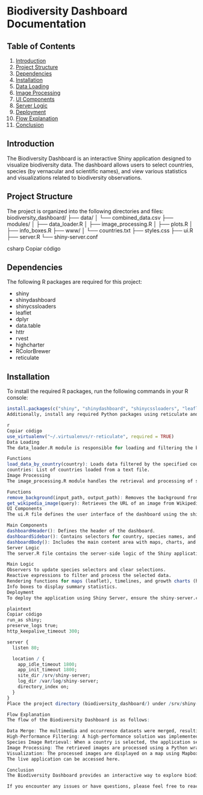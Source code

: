 # Biodiversity Dashboard Documentation

## Table of Contents
1. [Introduction](#introduction)
2. [Project Structure](#project-structure)
3. [Dependencies](#dependencies)
4. [Installation](#installation)
5. [Data Loading](#data-loading)
6. [Image Processing](#image-processing)
7. [UI Components](#ui-components)
8. [Server Logic](#server-logic)
9. [Deployment](#deployment)
10. [Flow Explanation](#flow-explanation)
11. [Conclusion](#conclusion)

## Introduction
The Biodiversity Dashboard is an interactive Shiny application designed to visualize biodiversity data. The dashboard allows users to select countries, species (by vernacular and scientific names), and view various statistics and visualizations related to biodiversity observations.

## Project Structure
The project is organized into the following directories and files:
biodiversity_dashboard/
├── data/
│ └── combined_data.csv
├── modules/
│ ├── data_loader.R
│ ├── image_processing.R
│ ├── plots.R
│ ├── info_boxes.R
├── www/
│ └── countries.txt
├── styles.css
├── ui.R
├── server.R
└── shiny-server.conf

csharp
Copiar código

## Dependencies
The following R packages are required for this project:
- shiny
- shinydashboard
- shinycssloaders
- leaflet
- dplyr
- data.table
- httr
- rvest
- highcharter
- RColorBrewer
- reticulate

## Installation
To install the required R packages, run the following commands in your R console:
```r
install.packages(c("shiny", "shinydashboard", "shinycssloaders", "leaflet", "dplyr", "data.table", "httr", "rvest", "highcharter", "RColorBrewer", "reticulate"))
Additionally, install any required Python packages using reticulate and ensure the virtual environment is properly set up:

r
Copiar código
use_virtualenv("~/.virtualenvs/r-reticulate", required = TRUE)
Data Loading
The data_loader.R module is responsible for loading and filtering the biodiversity data from a CSV file. The module contains functions to read the data, filter it by country, and manage the reactive data table combined_data.

Functions
load_data_by_country(country): Loads data filtered by the specified country using ripgrep.
countries: List of countries loaded from a text file.
Image Processing
The image_processing.R module handles the retrieval and processing of species images. This includes functions to download images from Wikipedia and remove image backgrounds using OpenCV.

Functions
remove_background(input_path, output_path): Removes the background from an image using a circular or oval mask.
get_wikipedia_image(query): Retrieves the URL of an image from Wikipedia based on the species name.
UI Components
The ui.R file defines the user interface of the dashboard using the shinydashboard package. The UI includes selectors for country and species, date range slider, and various output elements such as maps, charts, and info boxes.

Main Components
dashboardHeader(): Defines the header of the dashboard.
dashboardSidebar(): Contains selectors for country, species names, and a date range slider.
dashboardBody(): Includes the main content area with maps, charts, and info boxes.
Server Logic
The server.R file contains the server-side logic of the Shiny application. It includes reactive expressions and observers to handle data updates, generate plots, and update the UI components based on user input.

Main Logic
Observers to update species selectors and clear selections.
Reactive expressions to filter and process the selected data.
Rendering functions for maps (leaflet), timelines, and growth charts (highcharter).
Info boxes to display summary statistics.
Deployment
To deploy the application using Shiny Server, ensure the shiny-server.conf file is properly configured:

plaintext
Copiar código
run_as shiny;
preserve_logs true;
http_keepalive_timeout 300;

server {
  listen 80;

  location / {
    app_idle_timeout 1800;
    app_init_timeout 1800;
    site_dir /srv/shiny-server;
    log_dir /var/log/shiny-server;
    directory_index on;
  }
}
Place the project directory (biodiversity_dashboard/) under /srv/shiny-server/ and ensure the Shiny Server is running.

Flow Explanation
The flow of the Biodiversity Dashboard is as follows:

Data Merge: The multimedia and occurrence datasets were merged, resulting in a significant reduction in data size from 21 GB to 4 GB by removing unnecessary columns.
High-Performance Filtering: A high-performance solution was implemented to filter data by country using ripgrep, allowing for efficient and quick searches.
Species Image Retrieval: When a country is selected, the application searches for images of the observations. If no image is available, a web scraping process fetches images from Wikipedia using a common URL pattern that includes the species name.
Image Processing: The retrieved images are processed using a Python wrapper that crops them into circular icons.
Visualization: The processed images are displayed on a map using Mapbox, with clustering enabled for optimized visualization of multiple observations.
The live application can be accessed here.

Conclusion
The Biodiversity Dashboard provides an interactive way to explore biodiversity data. The application leverages various R packages and integrates with Python for image processing, offering a comprehensive tool for visualizing and analyzing species observations.

If you encounter any issues or have questions, please feel free to reach out.
